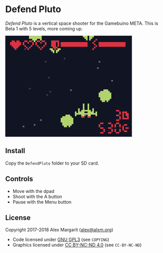 # Defend Pluto

*Defend Pluto* is a vertical space shooter for the Gamebuino META. This is Beta 1 with 5 levels, more coming up.

![Defend Pluto screenshot](https://github.com/alxm/defendpluto/raw/master/assets/gfx/screenshot01.gif "Defend Pluto screenshot")

## Install

Copy the `DefendPluto` folder to your SD card.

## Controls

* Move with the dpad
* Shoot with the A button
* Pause with the Menu button

## License

Copyright 2017-2018 Alex Margarit (alex@alxm.org)

* Code licensed under [GNU GPL3](https://www.gnu.org/licenses/gpl.html) (see `COPYING`)
* Graphics licensed under [CC BY-NC-ND 4.0](https://creativecommons.org/licenses/by-nc-nd/4.0/) (see `CC-BY-NC-ND`)
